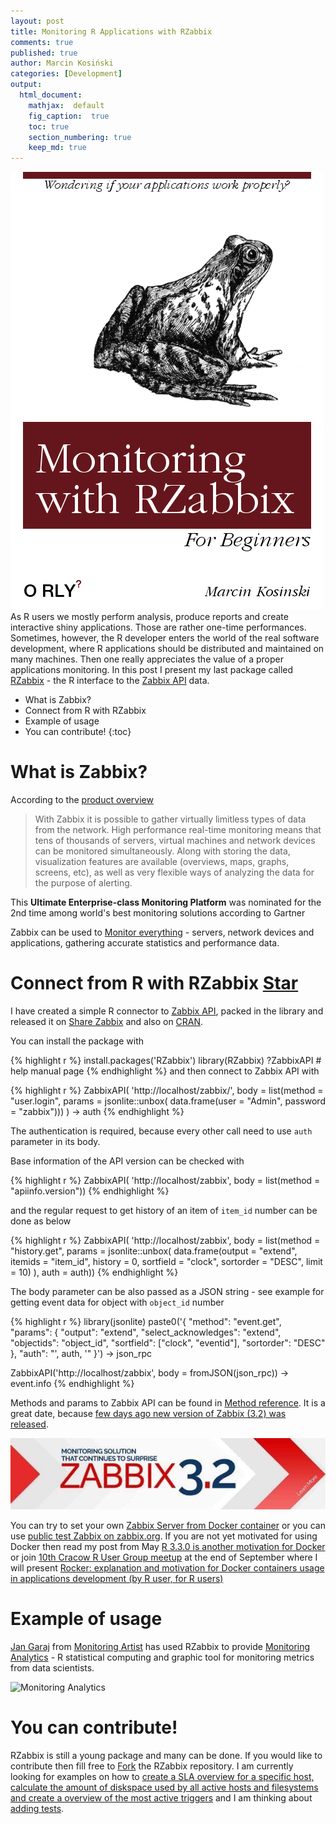 ```yaml
---
layout: post
title: Monitoring R Applications with RZabbix
comments: true
published: true
author: Marcin Kosiński
categories: [Development]
output:
  html_document:
    mathjax:  default
    fig_caption:  true
    toc: true
    section_numbering: true
    keep_md: true
---
```


<img src="/images/fulls/RZabbix.png" class="fit image"> As R users we mostly perform analysis, produce reports and create interactive shiny applications. Those are rather one-time performances. Sometimes, however, the R developer enters the world of the real software development, where R applications should be distributed and maintained on many machines. Then one really appreciates the value of a proper applications monitoring. In this post I present my last package called [RZabbix](https://cran.r-project.org/web/packages/RZabbix/index.html) - the R interface to the [Zabbix API](<https://www.zabbix.com/documentation/3.0/manual/api/reference>) data.

* What is Zabbix?
* Connect from R with RZabbix
* Example of usage
* You can contribute!
{:toc}



# What is Zabbix?

According to the [product overview](http://www.zabbix.com/product.php)

> With Zabbix it is possible to gather virtually limitless types of data from the network. High performance real-time monitoring means that tens of thousands of servers, virtual machines and network devices can be monitored simultaneously. Along with storing the data, visualization features are available (overviews, maps, graphs, screens, etc), as well as very flexible ways of analyzing the data for the purpose of alerting.

This **Ultimate Enterprise-class Monitoring Platform** was nominated for the 2nd time among world's best monitoring solutions according to Gartner

Zabbix can be used to [Monitor everything](http://www.zabbix.com/monitor_everything.php) - servers, network devices and applications, gathering accurate statistics and performance data. 

<!-- Place this tag in your head or just before your close body tag. -->
<script async defer src="https://buttons.github.io/buttons.js"></script>
<!-- Place this tag where you want the button to render. -->

<h1> Connect from R with RZabbix <a aria-label="Star MarcinKosinski/RZabbix on GitHub" data-count-aria-label="# stargazers on GitHub" data-count-api="/repos/MarcinKosinski/RZabbix#stargazers_count" data-count-href="/MarcinKosinski/RZabbix/stargazers" data-style="mega" data-icon="octicon-star" href="https://github.com/MarcinKosinski/RZabbix" class="github-button">Star</a></h1>

I have created a simple R connector to [Zabbix API](https://www.zabbix.com/documentation/3.2/manual/api/reference), packed in the library and released it on [Share Zabbix](https://share.zabbix.com/dir-libraries/rzabbix) and also on [CRAN](https://cran.r-project.org/web/packages/RZabbix/index.html). 

You can install the package with


{% highlight r %}
install.packages('RZabbix') 
library(RZabbix)
?ZabbixAPI # help manual page
{% endhighlight %}
and then connect to Zabbix API with


{% highlight r %}
ZabbixAPI(
   'http://localhost/zabbix/',
    body = 
      list(method = "user.login",
           params = jsonlite::unbox(
            data.frame(user = "Admin",
                       password = "zabbix")))
   ) -> auth
{% endhighlight %}

The authentication is required, because every other call need to use `auth` parameter in its body.

Base information of the API version can be checked with


{% highlight r %}
ZabbixAPI(
   'http://localhost/zabbix',
    body = 
       list(method = "apiinfo.version"))
{% endhighlight %}

and the regular request to get history of an item of `item_id` number can be done as below


{% highlight r %}
ZabbixAPI(
   'http://localhost/zabbix',
    body = 
       list(method = "history.get",
            params = jsonlite::unbox(
           data.frame(output = "extend",
                      itemids = "item_id",
                      history = 0,
                      sortfield = "clock",
                      sortorder = "DESC",
                      limit = 10)
               ),
               auth = auth))
{% endhighlight %}

The body parameter can be also passed as a JSON string - see example for getting event data for object with `object_id` number


{% highlight r %}
library(jsonlite)
paste0('{
    "method": "event.get",
    "params": {
        "output": "extend",
        "select_acknowledges": "extend",
        "objectids": "object_id",
        "sortfield": ["clock", "eventid"],
        "sortorder": "DESC"
    },
    "auth": "', auth, '"
}') -> json_rpc

ZabbixAPI('http://localhost/zabbix',
          body = fromJSON(json_rpc)) -> event.info
{% endhighlight %}

Methods and params to Zabbix API can be found in [Method reference](https://www.zabbix.com/documentation/3.2/manual/api/reference). It is a great date, because [few days ago new version of Zabbix (3.2) was released](https://www.facebook.com/zabbix/photos/a.457911347570950.119798.144923832203038/1420122278016514/?type=3&theater).

<img src="/images/fulls/zab_32.jpg" class="fit image">


You can try to set your own [Zabbix Server from Docker container](https://www.zabbix.org/wiki/Dockerized_Zabbix) or you can use [public test Zabbix on zabbix.org](http://zabbix.org/zabbix/). If you are not yet motivated for using Docker then read my post from May [
R 3.3.0 is another motivation for Docker](http://r-addict.com/2016/05/13/Docker-Motivation.html) or join [10th Cracow R User Group meetup](http://www.meetup.com/Cracow-R-User-Group/events/233624341/) at the end of September where I will present [Rocker: explanation and motivation for Docker containers usage in applications development (by R user, for R users)](http://erkakrakow.pl/index.php/spotkania/24-10-spotkanie-entuzjastow-r-w-krakowie)

# Example of usage

[Jan Garaj](https://github.com/jangaraj) from [Monitoring Artist](http://www.monitoringartist.com/) has used RZabbix to provide [Monitoring Analytics](https://github.com/monitoringartist/monitoring-analytics) - R statistical computing and graphic tool for monitoring metrics from data scientists.

![Monitoring Analytics](https://raw.githubusercontent.com/monitoringartist/monitoring-analytics/master/doc/monitoring-analytics.gif) 

# You can contribute!

RZabbix is still a young package and many can be done. If you would like to contribute then fill free to <a aria-label="Fork MarcinKosinski/RZabbix on GitHub" data-count-aria-label="# forks on GitHub" data-count-api="/repos/MarcinKosinski/RZabbix#forks_count" data-count-href="/MarcinKosinski/RZabbix/network" data-icon="octicon-repo-forked" href="https://github.com/MarcinKosinski/RZabbix/fork" class="github-button">Fork</a> the RZabbix repository. I am currently looking for examples on how to [create a SLA overview for a specific host, calculate the amount of diskspace used by all active hosts and filesystems and create a overview of the most active triggers](https://github.com/MarcinKosinski/RZabbix/issues/6#issue-152191501) and I am thinking about [adding tests](https://github.com/MarcinKosinski/RZabbix/issues/1).
